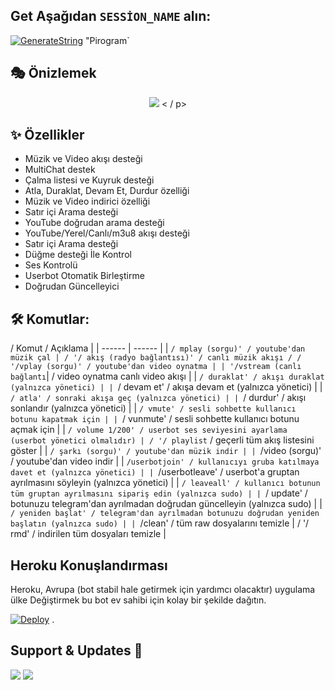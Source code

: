 

## Get Aşağıdan `SESSİON_NAME` alın:

[![GenerateString](https://img.shields.io/badge/repl.it-generateString-yellowgreen)](https://replit.com/@levinalab/StringSession#main.py ) "Pirogram`

## 🎭 Önizlemek
<p align="center">
  <img src="https://telegra.ph/file/b8c1461bcbbad5664aa48.png ">
< / p>

## ✨ Özellikler
- Müzik ve Video akışı desteği
- MultiChat destek
- Çalma listesi ve Kuyruk desteği
- Atla, Duraklat, Devam Et, Durdur özelliği
- Müzik ve Video indirici özelliği
- Satır içi Arama desteği
- YouTube doğrudan arama desteği
- YouTube/Yerel/Canlı/m3u8 akışı desteği
- Satır içi Arama desteği
- Düğme desteği İle Kontrol
- Ses Kontrolü
- Userbot Otomatik Birleştirme
- Doğrudan Güncelleyici

## 🛠 Komutlar:
/ Komut / Açıklama |
| ------ | ------ |
| `/ mplay (sorgu)' / youtube'dan müzik çal |
/ '/ akış (radyo bağlantısı)' / canlı müzik akışı /
/ '/vplay (sorgu)' / youtube'dan video oynatma |
| '/vstream (canlı bağlantı`| / video oynatma canlı video akışı |
| `/ duraklat' / akışı duraklat (yalnızca yönetici) |
| `/ devam et' / akışa devam et (yalnızca yönetici) |
| `/ atla' / sonraki akışa geç (yalnızca yönetici) |
| `/ durdur' / akışı sonlandır (yalnızca yönetici) |
| `/ vmute' / sesli sohbette kullanıcı botunu kapatmak için |
| `/ vunmute' / sesli sohbette kullanıcı botunu açmak için |
| `/ volume 1/200' / userbot ses seviyesini ayarlama (userbot yönetici olmalıdır) |
/ '/ playlist` / geçerli tüm akış listesini göster |
| `/ şarkı (sorgu)' / youtube'dan müzik indir |
| `/video (sorgu)' / youtube'dan video indir |
| `/userbotjoin' / kullanıcıyı gruba katılmaya davet et (yalnızca yönetici) |
| `/userbotleave' / userbot'a gruptan ayrılmasını söyleyin (yalnızca yönetici) |
| `/ leaveall' / kullanıcı botunun tüm gruptan ayrılmasını sipariş edin (yalnızca sudo) |
| `/ update' / botunuzu telegram'dan ayrılmadan doğrudan güncelleyin (yalnızca sudo) |
| `/ yeniden başlat' / telegram'dan ayrılmadan botunuzu doğrudan yeniden başlatın (yalnızca sudo) |
| `/clean' / tüm raw dosyalarını temizle |
/ '/ rmd' / indirilen tüm dosyaları temizle |
## Heroku Konuşlandırması #
Heroku, Avrupa (bot stabil hale getirmek için yardımcı olacaktır) uygulama ülke Değiştirmek bu bot ev sahibi için kolay bir şekilde dağıtın.

[![Deploy](https://www.herokucdn.com/deploy/button.svg)](https://heroku.com/deploy?template=//github.com/Aliyevdii/Nexusvidoemusic)
.
## Support & Updates 🎑
<a href="https://t.me/Nexus_Bots"><img src="https://img.shields.io/badge/Join-Group%20Support-blue.svg?style=for-the-badge&logo=Telegram"></a> <a href="https://t.me/Nexus_Bots"><img src="https://img.shields.io/badge/Join-Updates%20Channel-blue.svg?style=for-the-badge&logo=Telegram"></a>
